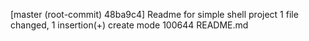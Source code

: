 [master (root-commit) 48ba9c4] Readme for simple shell project
 1 file changed, 1 insertion(+)
 create mode 100644 README.md
